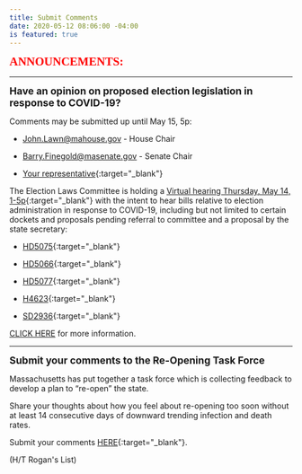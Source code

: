 ```yaml
---
title: Submit Comments
date: 2020-05-12 08:06:00 -04:00
is featured: true
---
```


<span style="font-family:Papyrus; font-size:1.5em; color:red;">**ANNOUNCEMENTS:**</span>  

---

<span style="font-size:1.25em;">**Have an opinion on proposed election legislation in response to COVID-19?**</span>

Comments may be submitted up until May 15, 5p:

* [John.Lawn@mahouse.gov](mailto:John.Lawn@mahouse.gov) - House Chair 
 
* [Barry.Finegold@masenate.gov](Barry.Finegold@masenate.gov) - Senate Chair  

* [Your representative](https://malegislature.gov/search/findmylegislator){:target="_blank"}    

The Election Laws Committee is holding a [Virtual hearing Thursday, May 14, 1-5p](https://malegislature.gov/Events/Hearings/Detail/3486){:target="_blank"} with the intent to hear bills relative to election administration in response to COVID-19, including but not limited to certain dockets and proposals pending referral to committee and a proposal by the state secretary:

* [HD5075](https://malegislature.gov/Bills/191/HD5075){:target="_blank"}

* [HD5066](https://malegislature.gov/Bills/191/HD5066){:target="_blank"}

* [HD5077](https://malegislature.gov/Bills/191/HD5077){:target="_blank"}

* [H4623](https://malegislature.gov/Bills/191/H4623){:target="_blank"}

* [SD2936](https://malegislature.gov/Bills/191/SD2936){:target="_blank"}  

[CLICK HERE](https://docs.google.com/document/d/1vuJ1h7blgtzrY5NDHKFULRHBVpjJjSpNOWBJ1uDRr-U/edit) for more information.  

---

<span style="font-size:1.25em;">**Submit your comments to the Re-Opening Task Force**</span>

Massachusetts has put together a task force which is collecting feedback to develop a plan to “re-open” the state.

Share your thoughts about how you feel about re-opening too soon without at least 14 consecutive days of downward trending infection and death rates.

Submit your comments [HERE](https://www.mass.gov/forms/submit-comments-to-the-reopening-advisory-board){:target="_blank"}.

(H/T Rogan's List)
